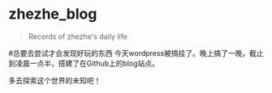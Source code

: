 zhezhe_blog
===========

>Records of zhezhe's daily life

#总要去尝试才会发现好玩的东西
今天wordpress被搞挂了。晚上搞了一晚，截止到凌晨一点半，搭建了在Github上的blog站点。

多去探索这个世界的未知吧！
